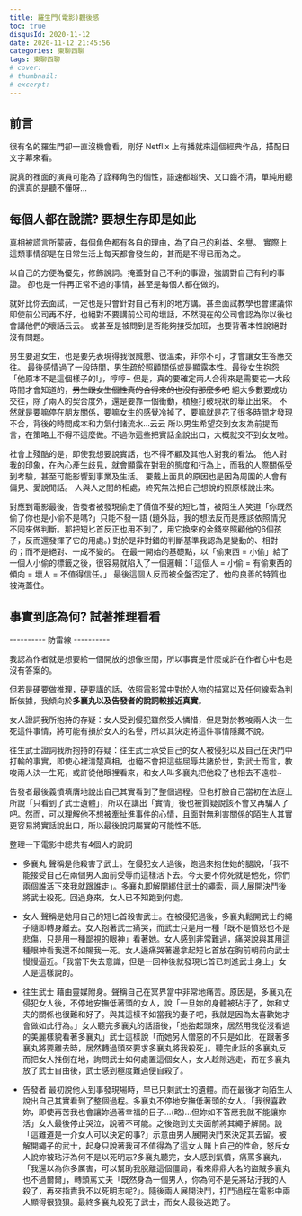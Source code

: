 ```yaml
---
title: 羅生門(電影)觀後感
toc: true
disqusId: 2020-11-12
date: 2020-11-12 21:45:56
categories: 東聊西聊
tags: 東聊西聊
# cover: 
# thumbnail:
# excerpt:
---
```


## 前言

很有名的羅生門卻一直沒機會看，剛好 Netflix 上有播就來這個經典作品，搭配日文字幕來看。

說真的裡面的演員可能為了詮釋角色的個性，語速都超快、又口齒不清，單純用聽的還真的是聽不懂呀...


## 每個人都在說謊? 要想生存即是如此

<!-- more -->

真相被謊言所蒙蔽，每個角色都有各自的理由，為了自己的利益、名譽。
實際上這類事情卻是在日常生活上每天都會發生的，甚而是不得已而為之。

以自己的方便為優先，修飾說詞。掩蓋對自己不利的事證，強調對自己有利的事證。
卻也是一件再正常不過的事情，甚至是每個人都在做的。

就好比你去面試，一定也是只會針對自己有利的地方講。甚至面試教學也會建議你即使前公司再不好，也絕對不要講前公司的壞話，不然現在的公司會認為你以後也會講他們的壞話云云。
或甚至是被問到是否能夠接受加班，也要背著本性說絕對沒有問題。

男生要追女生，也是要先表現得我很誠懇、很溫柔，非你不可，才會讓女生答應交往。
最後感情過了一段時間，男生疏於照顧關係或是顯露本性。最後女生抱怨「他原本不是這個樣子的!」，哼哼~
但是，真的要確定兩人合得來是需要花一大段時間才會知道的，~~男生跟女生個性真的合得來的也沒有那麼多吧~~
絕大多數要成功交往，除了兩人的契合度外，還是要靠一個衝動，積極打破現狀的舉止出來。
不然就是要嘛停在朋友關係，要嘛女生的感覺冷掉了，要嘛就是花了很多時間才發現不合，背後的時間成本和力氣付諸流水...云云
所以男生希望交到女友為前提而言，在策略上不得不這麼做。不過你這些把實話全說出口，大概就交不到女友啦。

社會上殘酷的是，即使我想要說實話，也不得不顧及其他人對我的看法。
他人對我的印象，在內心產生歧見，就會顯露在對我的態度和行為上，而我的人際關係受到考驗，甚至可能影響到事業及生活。
要戴上面具的原因也是因為周圍的人會有偏見、愛說閒話。
人與人之間的相處，終究無法把自己想說的照原樣說出來。

對應到電影最後，告發者被發現偷走了價值不斐的短匕首，被陌生人笑道「你既然偷了你也是小偷不是嗎?」只能不發一語
(題外話，我的想法反而是應該依照情況不同來做判斷。那把短匕首反正也用不到了，用它換來的金錢來照顧他的6個孩子，反而還發揮了它的用處。)
對於是非對錯的判斷基準我認為是變動的、相對的；而不是絕對、一成不變的。
在最一開始的基礎點，以「偷東西 = 小偷」給了一個人小偷的標籤之後，很容易就陷入了一個邏輯：「這個人 = 小偷 = 有偷東西的傾向 = 壞人 = 不值得信任。」
最後這個人反而被全盤否定了。他的良善的特質也被淹蓋住。


## 事實到底為何? 試著推理看看

---------- 防雷線 ----------

我認為作者就是想要給一個開放的想像空間，所以事實是什麼或許在作者心中也是沒有答案的。

但若是硬要做推理，硬要講的話，依照電影當中對於人物的描寫以及任何線索為判斷依據，我傾向於**多襄丸以及告發者的說詞較接近真實**。

女人證詞我所抱持的存疑：女人受到侵犯雖然受人憐惜，但是對於教唆兩人決一生死這件事情，將可能有損於女人的名譽，所以其決定將這件事情隱藏不說。

往生武士證詞我所抱持的存疑：往生武士承受自己的女人被侵犯以及自己在決鬥中打輸的事實，即使心裡清楚真相，也絕不會把這些屈辱共諸於世，對武士而言，教唆兩人決一生死，或許從他眼裡看來，和女人叫多襄丸把他殺了也相去不遠啦~

告發者最後義憤填膺地說出自己其實看到了整個過程。但也打臉自己當初在法庭上所說「只看到了武士遺體」，所以在講出「實情」後也被質疑說該不會又再騙人了吧。然而，可以理解他不想被牽扯進事件的心情，且面對無利害關係的陌生人其實更容易將實話說出口，所以最後說詞屬實的可能性不低。

整理一下電影中總共有4個人的說詞
- 多襄丸 
聲稱是他殺害了武士。在侵犯女人過後，跑過來抱住她的腿說，「我不能接受自己在兩個男人面前受辱而這樣活下去。今天要不你死就是他死，你們兩個誰活下來我就跟誰走」。多襄丸即解開綁住武士的繩索，兩人展開決鬥後將武士殺死。回過身來，女人已不知跑到何處。

- 女人
聲稱是她用自己的短匕首殺害武士。在被侵犯過後，多襄丸鬆開武士的繩子隨即轉身離去。女人抱著武士痛哭，而武士只是用一種「既不是憤怒也不是悲傷，只是用一種鄙視的眼神」看著她。女人感到非常難過，痛哭說與其用這種眼神看我還不如賜我一死。女人邊痛哭著邊拿起短匕首放在胸前朝前向武士慢慢逼近。「我當下失去意識，但是一回神後就發現匕首已刺進武士身上」女人是這樣說的。

- 往生武士
藉由靈媒附身。聲稱自己在冥界當中非常地痛苦。原因是，多襄丸在侵犯女人後，不停地安撫低著頭的女人，說「一旦妳的身體被玷汙了，妳和丈夫的關係也很難和好了。與其這樣不如當我的妻子吧，我就是因為太喜歡她才會做如此行為。」女人聽完多襄丸的話語後，「她抬起頭來，居然用我從沒看過的美麗樣貌看著多襄丸」武士這樣說「而她另人憎惡的不只是如此，在跟著多襄丸將要離去時，居然轉過頭來要求多襄丸將我殺死」。聽完此話的多襄丸反而把女人推倒在地，詢問武士如何處置這個女人，女人趁隙逃走，而在多襄丸放了武士自由後，武士感到極度難過便自殺了。

- 告發者
最初說他人到事發現場時，早已只剩武士的遺體。而在最後才向陌生人說出自己其實看到了整個過程。多襄丸不停地安撫低著頭的女人。「我很喜歡妳，即使再苦我也會讓妳過著幸福的日子...(略)...但妳如不答應我就不能讓妳活」女人最後停止哭泣，說著不可能。之後跑到丈夫面前將其繩子解開。說「這難道是一介女人可以決定的事?」示意由男人展開決鬥來決定其去留。被解開繩子的武士，起身只說著我可不值得為了這女人賭上自己的性命，怒斥女人說妳被玷汙為何不是以死明志?多襄丸聽完，女人感到氣憤，痛罵多襄丸，「我還以為你多厲害，可以幫助我脫離這個僵局，看來鼎鼎大名的盜賊多襄丸也不過爾爾」，轉頭罵丈夫「既然身為一個男人，你為何不是先將玷汙我的人殺了，再來指責我不以死明志呢?」。隨後兩人展開決鬥，打鬥過程在電影中兩人顯得很狼狽。最終多襄丸殺死了武士，而女人最後逃跑了。